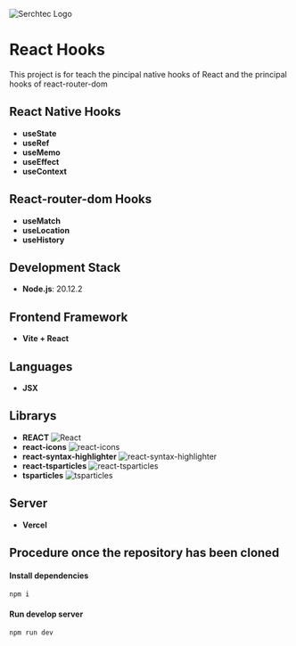 ![Serchtec Logo](https://i.postimg.cc/Hn8F9Q1T/serchtec-logo.png)
# React Hooks

This project is for teach the pincipal native hooks of React and the principal hooks of react-router-dom

## React Native Hooks

- **useState**
- **useRef**
- **useMemo**
- **useEffect**
- **useContext**

## React-router-dom Hooks

- **useMatch**
- **useLocation**
- **useHistory**

## Development Stack

- **Node.js**: 20.12.2

## Frontend Framework

- **Vite + React**

## Languages

- **JSX**

## Librarys

- **REACT** ![React](https://img.shields.io/badge/React-20232A?style=for-the-badge&logo=react&logoColor=61DAFB)
- **react-icons** ![react-icons](https://img.shields.io/badge/react--icons-20232A?style=for-the-badge&logo=react&logoColor=61DAFB)
- **react-syntax-highlighter** ![react-syntax-highlighter](https://img.shields.io/badge/react--syntax--highlighter-20232A?style=for-the-badge&logo=react&logoColor=61DAFB)
- **react-tsparticles** ![react-tsparticles](https://img.shields.io/badge/react--tsparticles-20232A?style=for-the-badge&logo=react&logoColor=61DAFB)
- **tsparticles** ![tsparticles](https://img.shields.io/badge/tsparticles-20232A?style=for-the-badge&logo=react&logoColor=61DAFB)

## Server

- **Vercel**

## Procedure once the repository has been cloned

#### Install dependencies

    npm i

#### Run develop server

    npm run dev